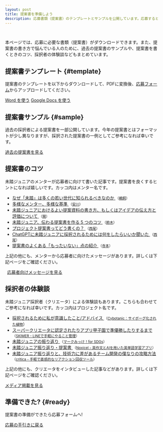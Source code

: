```yaml
---
layout: post
title: 提案書を準備しよう
description: 応募書類（提案書）のテンプレートとサンプルを公開しています。応募するとき、または応募を検討する際にご活用ください。
---
```


<br>

本ページでは、応募に必要な書類（提案書）がダウンロードできます。また、提案書の書き方で悩んでいる人のために、過去の提案書のサンプルや、提案書を書くときのコツ、採択者の体験談などもまとめています。

## 提案書テンプレート {#template}

提案書のテンプレートを以下からダウンロードして、PDFに変換後、[応募フォーム](/guideline#proposal)からアップロードしてください。

<a href="https://mitou-my.sharepoint.com/:w:/g/personal/yukai_mitou_org/EXicnZU6RaBKrB3wQx7ICTMBbmlqwoCKJiKdQshjO-_zuw?e=aD89Tv" class="button" target='_blank' rel='noopener'>Word を使う</a>
<a href="https://docs.google.com/document/d/1hjDYf2DbFBkXLyrAl9HKKc9sS40XbZ_iN2j-HKZXD9g/copy" class="button" target='_blank' rel='noopener'>Google Docs を使う</a>


## 提案書サンプル {#sample}

過去の採択者による提案書を一部公開しています。今年の提案書とはフォーマットが少し異なりますが、採択された提案書の一例としてご参考になれば幸いです。

<a href="https://jr.mitou.org/assets/other/2020_application_samples.zip" id='tips' class="button">過去の提案書を見る</a>


## 提案書のコツ

未踏ジュニアのメンターが応募者に向けて書いた記事です。提案書を良くするヒントになれば嬉しいです。カッコ内はメンター名です。

<ul>
  <li>
    <a href='https://medium.com/@ukkaripon/%E3%81%AA%E3%81%9C-%E6%9C%AA%E8%B8%8F-%E3%81%AF%E5%A4%9A%E3%81%8F%E3%81%AE%E8%8B%A5%E3%81%84%E4%B8%96%E4%BB%A3%E3%81%AB%E7%9F%A5%E3%82%89%E3%82%8C%E3%82%8B%E3%81%B9%E3%81%8D%E3%81%AA%E3%81%AE%E3%81%8B-1fb31ac9fda3'>なぜ「未踏」は多くの若い世代に知られるべきなのか
      <i class="fa-solid fa-up-right-from-square"></i>
    </a>
    <small>（<a href='/mentors#ukai_yuu'>鵜飼</a>）</small>
  </li>
  <li>
    <a href='https://speakerdeck.com/yasulab/believe-in-your-passion'>多様なメンター、多様な基準
      <i class="fa-solid fa-up-right-from-square"></i>
    </a>
    <small>（<a href='/mentors#yasulab'>安川</a>）</small>
  </li>
  <li>
    <a href='https://note.com/yoshifumiseki/n/n1e928281d7dc'>未踏ジュニアにおけるよい提案資料の書き方、もしくはアイデアの伝え方と評価について
      <i class="fa-solid fa-up-right-from-square"></i>
    </a>
    <small>（<a href='/mentors#seki_yoshifumi'>関</a>）</small>
  </li>
  <li>
    <a href='https://zenn.dev/reputeless/articles/idea-mitoujr'>未踏ジュニア、伝わる提案書を作る 5 つのコツ
      <i class="fa-solid fa-up-right-from-square"></i>
    </a>
    <small>（<a href='/mentors#suzuki_ryou'>鈴木</a>）</small>
  </li>
  <li>
    <a href='https://scrapbox.io/nishio/%E3%83%97%E3%83%AD%E3%82%B8%E3%82%A7%E3%82%AF%E3%83%88%E6%8F%90%E6%A1%88%E6%9B%B8%E3%81%A3%E3%81%A6%E3%81%A9%E3%81%86%E6%9B%B8%E3%81%8F%E3%81%AE%EF%BC%9F'>プロジェクト提案書ってどう書くの？
      <i class="fa-solid fa-up-right-from-square"></i>
    </a>
    <small>（<a href='/mentors#nishio_hirokazu'>西尾</a>）</small>
  </li>
  <li>
    <a href='https://scrapbox.io/nishio/ChatGPT%E3%81%AB%E6%9C%AA%E8%B8%8F%E3%82%B8%E3%83%A5%E3%83%8B%E3%82%A2%E3%81%AB%E6%8E%A1%E6%8A%9E%E3%81%95%E3%82%8C%E3%82%8B%E3%81%9F%E3%82%81%E3%81%AB%E3%81%AF%E4%BD%95%E3%82%92%E3%81%97%E3%81%9F%E3%82%89%E3%81%84%E3%81%84%E3%81%8B%E8%81%9E%E3%81%84%E3%81%9F'>ChatGPTに未踏ジュニアに採択されるためには何をしたらいいか聞いた
      <i class="fa-solid fa-up-right-from-square"></i>
    </a>
    <small>（<a href='/mentors#nishio_hirokazu'>西尾</a>）</small>
  </li>
  <li>
    <a href='https://note.com/teramotodaiki/n/n148d35899016'>提案書のよくある「もったいない」点の紹介
      <i class="fa-solid fa-up-right-from-square"></i>
    </a>
    <small>（<a href='/mentors#teramoto_daiki'>寺本</a>）</small>
  </li>
</ul>

上記の他にも、メンターから応募者に向けたメッセージがあります。詳しくは下記ページをご確認ください。

<a href="/mentors" id="story" class="button" style='padding-left: 7px; padding-right: 7px;'>応募者向けメッセージを見る</a>


## 採択者の体験談
未踏ジュニア採択者（クリエータ）による体験談もあります。こちらも合わせてご参考になれば幸いです。カッコ内はプロジェクト名です。

<ul>
  <li><a href='https://note.com/ricksh/n/n5fa51f9142b2'>採択されるために私が意識したこと/アドバイス <i class="fa-solid fa-up-right-from-square"></i></a> <small>（<a href='/projects/2021/cybotanic'>Cybotanic：サイボーグ化された植物</a></small>）</li>
  <li><a href='https://note.com/anharu/n/ne00c1e774a29'>スーパークリエータに認定されたりアプリ甲子園で準優勝したりするまで <i class="fa-solid fa-up-right-from-square"></i></a> <small>（<a href='/projects/2020/skimer'>SKIMER - LINEで手軽にやること管理</a>）</small></li>
  <li><a href='https://note.com/redapple0414/n/nd20c49794b79'>未踏ジュニアの振り返り <i class="fa-solid fa-up-right-from-square"></i></a> <small>（<a href='/projects/2021/mark_sdgs'>マークみっけ！for  SDGs</a>）</small></li>
  <li><a href='https://note.com/alicelavanderdev/n/nb528b1bdbb93'>未踏ジュニア振り返り・提案書
 <i class="fa-solid fa-up-right-from-square"></i></a> <small>（<a href='/projects/2022/noxicel'>Noxicel - 英作文とAIを用いた英単語学習アプリ</a>）</small></li>
  <li><a href='https://note.com/inoue2002/n/nfb57cd6825a4'>未踏ジュニア振り返りと、技術力に差があるチーム開発の僕なりの攻略方法 <i class="fa-solid fa-up-right-from-square"></i></a> <small>（<a href='/projects/2020/critica'>critica - 手軽で直感的なリアクション回収ツール</a>）</small></li>
</ul>

上記の他にも、クリエータをインタビューした記事などがあります。詳しくは下記ページをご確認ください。

<a href="/media" class="button">メディア掲載を見る</a>

## 準備できた? {#ready}

<p class="text-center">提案書の準備ができたら応募フォームへ! <i class="fad fa-mailbox green"></i></p>

<a href="/guideline" class="button">応募の手引きに戻る</a>

